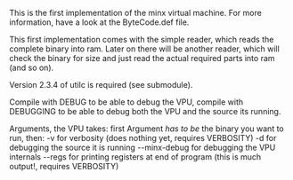 This is the first implementation of the minx virtual machine.
For more information, have a look at the ByteCode.def file.

This first implementation comes with the simple reader, which reads the complete
binary into ram. Later on there will be another reader, which will check the
binary for size and just read the actual required parts into ram (and so on).

Version 2.3.4 of utilc is required (see submodule).

Compile with DEBUG to be able to debug the VPU, compile with DEBUGGING to be able 
to debug both the VPU and the source its running.

Arguments, the VPU takes:
first Argument _has to be_ the binary you want to run,
then:
	-v for verbosity (does nothing yet, requires VERBOSITY)
	-d for debugging the source it is running
	--minx-debug for debugging the VPU internals
	--regs for printing registers at end of program (this is much output!, requires VERBOSITY)
